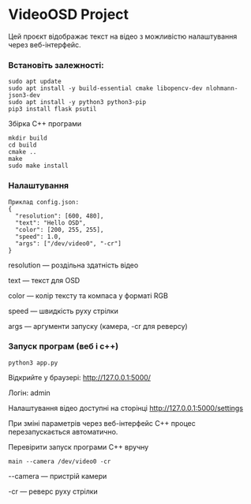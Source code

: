 # VideoOSD Project

Цей проєкт відображає текст на відео з можливістю налаштування через веб-інтерфейс.

### Встановіть залежності:

```
sudo apt update
sudo apt install -y build-essential cmake libopencv-dev nlohmann-json3-dev
sudo apt install -y python3 python3-pip
pip3 install flask psutil
```

Збірка C++ програми

```
mkdir build
cd build
cmake ..
make
sudo make install
```

### Налаштування

```
Приклад config.json:
{
  "resolution": [600, 480],
  "text": "Hello OSD",
  "color": [200, 255, 255],
  "speed": 1.0,
  "args": ["/dev/video0", "-cr"]
}
```

resolution — роздільна здатність відео

text — текст для OSD

color — колір тексту та компаса у форматі RGB

speed — швидкість руху стрілки

args — аргументи запуску (камера, -cr для реверсу)

### Запуск програм (веб і с++)
```
python3 app.py
```

Відкрийте у браузері: http://127.0.0.1:5000/

Логін: admin

Налаштування відео доступні на сторінці http://127.0.0.1:5000/settings

При зміні параметрів через веб-інтерфейс C++ процес перезапускається автоматично.


Перевірити запуск програми C++ вручну
```
main --camera /dev/video0 -cr
```

--camera — пристрій камери

-cr — реверс руху стрілки
